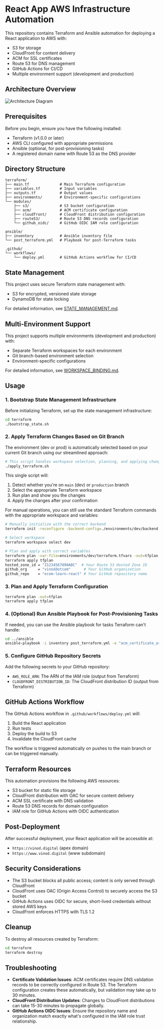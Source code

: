 # React App AWS Infrastructure Automation

This repository contains Terraform and Ansible automation for deploying a React application to AWS with:

- S3 for storage
- CloudFront for content delivery
- ACM for SSL certificates
- Route 53 for DNS management
- GitHub Actions for CI/CD
- Multiple environment support (development and production)

## Architecture Overview

![Architecture Diagram](https://mermaid.ink/img/pako:eNqNksFuwjAMhl_FyrlIewA4TJM4bNIOm7TDeEROYyBaEyrHYULAu89JGDAENmUnyf_Z_u3apDEGaY1167hksmFPCqksGHlEJZMalyCksiZksq0s6O2Z_ZBziWVNJR2okwjuT2Jfo_RGZOcDjtjnXP4qXYrwgFJSfmMerelcWuTe-ySzWNVHJvd0XYpwT3-HglqPwZnm1qUhdGjRyrbFA-la6pUQlUxz0BYeref311SQ85xSlJJf4ol9KB4OK0trPB5N9h4lkGev9zN_nYasVwD1QFqPtYzsAWQGRpM-oO0wkfi_U_1wjpCVNcVBfto9rIaeSFyEXZg0WKNLwaxNGtA4vZg0onmPafRgokCOUMVwQpVF46rLofo9hhXPh_QfDV_wCw?type=png)

## Prerequisites

Before you begin, ensure you have the following installed:

- Terraform (v1.0.0 or later)
- AWS CLI configured with appropriate permissions
- Ansible (optional, for post-provisioning tasks)
- A registered domain name with Route 53 as the DNS provider

## Directory Structure

```
terraform/
├── main.tf              # Main Terraform configuration
├── variables.tf         # Input variables
├── outputs.tf           # Output values
├── environments/        # Environment-specific configurations
└── modules/
    ├── s3/              # S3 bucket configuration
    ├── acm/             # ACM certificate configuration
    ├── cloudfront/      # CloudFront distribution configuration
    ├── route53/         # Route 53 DNS records configuration
    └── github_oidc/     # GitHub OIDC IAM role configuration

ansible/
├── inventory            # Ansible inventory file
└── post_terraform.yml   # Playbook for post-Terraform tasks

.github/
└── workflows/
    └── deploy.yml       # GitHub Actions workflow for CI/CD
```

## State Management

This project uses secure Terraform state management with:

- S3 for encrypted, versioned state storage
- DynamoDB for state locking

For detailed information, see [STATE_MANAGEMENT.md](STATE_MANAGEMENT.md).

## Multi-Environment Support

This project supports multiple environments (development and production) with:

- Separate Terraform workspaces for each environment
- Git branch-based environment selection
- Environment-specific configurations

For detailed information, see [WORKSPACE_BINDING.md](WORKSPACE_BINDING.md).

## Usage

### 1. Bootstrap State Management Infrastructure

Before initializing Terraform, set up the state management infrastructure:

```bash
cd terraform
./bootstrap_state.sh
```

### 2. Apply Terraform Changes Based on Git Branch

The environment (dev or prod) is automatically selected based on your current Git branch using our streamlined approach:

```bash
# This script handles workspace selection, planning, and applying changes
./apply_terraform.sh
```

This single script will:

1. Detect whether you're on `main` (dev) or `production` branch
2. Select the appropriate Terraform workspace
3. Run plan and show you the changes
4. Apply the changes after your confirmation

For manual operations, you can still use the standard Terraform commands with the appropriate workspace and variables:

```bash
# Manually initialize with the correct backend
terraform init -reconfigure -backend-config=./environments/dev/backend.hcl

# Select workspace
terraform workspace select dev

# Plan and apply with correct variables
terraform plan -var-file=environments/dev/terraform.tfvars -out=tfplan
terraform apply tfplan
hosted_zone_id = "Z1234567890ABC"  # Your Route 53 Hosted Zone ID
github_org     = "vinoddotcom"      # Your GitHub organization
github_repo    = "ecom-learn-react" # Your GitHub repository name
```

### 3. Plan and Apply Terraform Configuration

```bash
terraform plan -out=tfplan
terraform apply tfplan
```

### 4. (Optional) Run Ansible Playbook for Post-Provisioning Tasks

If needed, you can use the Ansible playbook for tasks Terraform can't handle:

```bash
cd ../ansible
ansible-playbook -i inventory post_terraform.yml -e "acm_certificate_arn=<output_from_terraform> wait_for_acm_validation=true"
```

### 5. Configure GitHub Repository Secrets

Add the following secrets to your GitHub repository:

- `AWS_ROLE_ARN`: The ARN of the IAM role (output from Terraform)
- `CLOUDFRONT_DISTRIBUTION_ID`: The CloudFront distribution ID (output from Terraform)

## GitHub Actions Workflow

The GitHub Actions workflow in `.github/workflows/deploy.yml` will:

1. Build the React application
2. Run tests
3. Deploy the build to S3
4. Invalidate the CloudFront cache

The workflow is triggered automatically on pushes to the main branch or can be triggered manually.

## Terraform Resources

This automation provisions the following AWS resources:

- S3 bucket for static file storage
- CloudFront distribution with OAC for secure content delivery
- ACM SSL certificate with DNS validation
- Route 53 DNS records for domain configuration
- IAM role for GitHub Actions with OIDC authentication

## Post-Deployment

After successful deployment, your React application will be accessible at:

- `https://vinod.digital` (apex domain)
- `https://www.vinod.digital` (www subdomain)

## Security Considerations

- The S3 bucket blocks all public access; content is only served through CloudFront
- CloudFront uses OAC (Origin Access Control) to securely access the S3 bucket
- GitHub Actions uses OIDC for secure, short-lived credentials without stored AWS keys
- CloudFront enforces HTTPS with TLS 1.2

## Cleanup

To destroy all resources created by Terraform:

```bash
cd terraform
terraform destroy
```

## Troubleshooting

- **Certificate Validation Issues**: ACM certificates require DNS validation records to be correctly configured in Route 53. The Terraform configuration creates these automatically, but validation may take up to 30 minutes.
- **CloudFront Distribution Updates**: Changes to CloudFront distributions can take 15-30 minutes to propagate globally.
- **GitHub Actions OIDC Issues**: Ensure the repository name and organization match exactly what's configured in the IAM role trust relationship.
